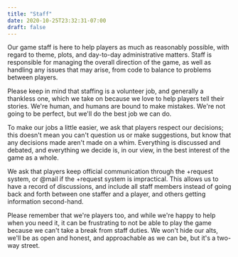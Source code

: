 ```yaml
---
title: "Staff"
date: 2020-10-25T23:32:31-07:00
draft: false
---
```


Our game staff is here to help players as much as reasonably possible, with regard to theme, plots, and day-to-day administrative matters. Staff is responsible for managing the overall direction of the game, as well as handling any issues that may arise, from code to balance to problems between players.

Please keep in mind that staffing is a volunteer job, and generally a thankless one, which we take on because we love to help players tell their stories. We're human, and humans are bound to make mistakes. We're not going to be perfect, but we'll do the best job we can do.

To make our jobs a little easier, we ask that players respect our decisions; this doesn't mean you can't question us or make suggestions, but know that any decisions made aren't made on a whim. Everything is discussed and debated, and everything we decide is, in our view, in the best interest of the game as a whole.

We ask that players keep official communication through the +request system, or @mail if the +request system is impractical. This allows us to have a record of discussions, and include all staff members instead of going back and forth between one staffer and a player, and others getting information second-hand.

Please remember that we're players too, and while we're happy to help when you need it, it can be frustrating to not be able to play the game because we can't take a break from staff duties. We won't hide our alts, we'll be as open and honest, and approachable as we can be, but it's a two-way street.